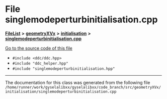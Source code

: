

# File singlemodeperturbinitialisation.cpp



[**FileList**](files.md) **>** [**geometryXVx**](dir_e51b496b46dd687775e46e0826614574.md) **>** [**initialisation**](dir_cdb336346544d0d5f695f9cdfe73a70e.md) **>** [**singlemodeperturbinitialisation.cpp**](geometryXVx_2initialisation_2singlemodeperturbinitialisation_8cpp.md)

[Go to the source code of this file](geometryXVx_2initialisation_2singlemodeperturbinitialisation_8cpp_source.md)



* `#include <ddc/ddc.hpp>`
* `#include "ddc_helper.hpp"`
* `#include "singlemodeperturbinitialisation.hpp"`


































































------------------------------
The documentation for this class was generated from the following file `/home/runner/work/gyselalibxx/gyselalibxx/code_branch/src/geometryXVx/initialisation/singlemodeperturbinitialisation.cpp`

